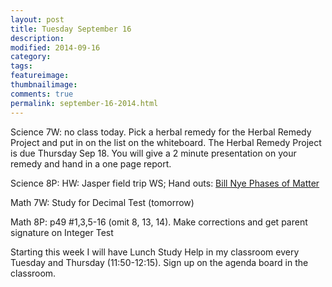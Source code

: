 ```yaml
---
layout: post  
title: Tuesday September 16  
description:   
modified: 2014-09-16
category: 
tags:
featureimage: 
thumbnailimage: 
comments: true 
permalink: september-16-2014.html
--- 
```


Science 7W: no class today. Pick a herbal remedy for the Herbal Remedy Project and put in on the list on the whiteboard. The Herbal Remedy Project is due Thursday Sep 18. You will give a 2 minute presentation on your remedy and hand in a one page report.

Science 8P: HW: Jasper field trip WS; Hand outs: <a href="https://www.dropbox.com/s/qnm4p8hpblaypwb/Bill%20Nye%20-%20Phases%20of%20Matter.doc?dl=0">Bill Nye Phases of Matter</a>

Math 7W: Study for Decimal Test (tomorrow)

Math 8P: p49 #1,3,5-16 (omit 8, 13, 14). Make corrections and get parent signature on Integer Test

Starting this week I will have Lunch Study Help in my classroom every Tuesday and Thursday (11:50-12:15). Sign up on the agenda board in the classroom. 